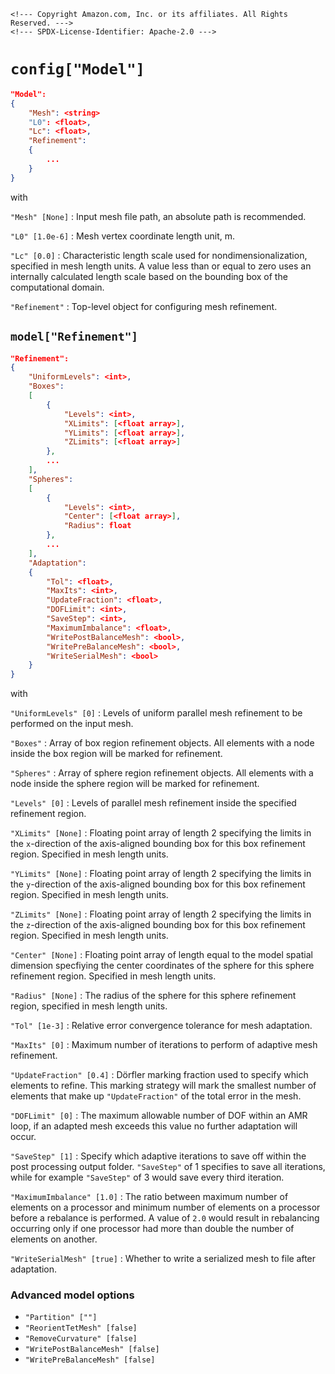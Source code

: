 ```@raw html
<!--- Copyright Amazon.com, Inc. or its affiliates. All Rights Reserved. --->
<!--- SPDX-License-Identifier: Apache-2.0 --->
```

# `config["Model"]`

```json
"Model":
{
    "Mesh": <string>
    "L0": <float>,
    "Lc": <float>,
    "Refinement":
    {
        ...
    }
}
```

with

`"Mesh" [None]` :  Input mesh file path, an absolute path is recommended.

`"L0" [1.0e-6]` :  Mesh vertex coordinate length unit, m.

`"Lc" [0.0]` :  Characteristic length scale used for nondimensionalization, specified in
mesh length units. A value less than or equal to zero uses an internally calculated length
scale based on the bounding box of the computational domain.

`"Refinement"` : Top-level object for configuring mesh refinement.

## `model["Refinement"]`

```json
"Refinement":
{
    "UniformLevels": <int>,
    "Boxes":
    [
        {
            "Levels": <int>,
            "XLimits": [<float array>],
            "YLimits": [<float array>],
            "ZLimits": [<float array>]
        },
        ...
    ],
    "Spheres":
    [
        {
            "Levels": <int>,
            "Center": [<float array>],
            "Radius": float
        },
        ...
    ],
    "Adaptation":
    {
        "Tol": <float>,
        "MaxIts": <int>,
        "UpdateFraction": <float>,
        "DOFLimit": <int>,
        "SaveStep": <int>,
        "MaximumImbalance": <float>,
        "WritePostBalanceMesh": <bool>,
        "WritePreBalanceMesh": <bool>,
        "WriteSerialMesh": <bool>
    }
}
```

with

`"UniformLevels" [0]` :  Levels of uniform parallel mesh refinement to be performed on the
input mesh.

`"Boxes"` :  Array of box region refinement objects. All elements with a node inside the box
region will be marked for refinement.

`"Spheres"` :  Array of sphere region refinement objects. All elements with a node inside
the sphere region will be marked for refinement.

`"Levels" [0]` : Levels of parallel mesh refinement inside the specified refinement region.

`"XLimits" [None]` : Floating point array of length 2 specifying the limits in the
``x``-direction of the axis-aligned bounding box for this box refinement region. Specified
in mesh length units.

`"YLimits" [None]` : Floating point array of length 2 specifying the limits in the
``y``-direction of the axis-aligned bounding box for this box refinement region. Specified
in mesh length units.

`"ZLimits" [None]` : Floating point array of length 2 specifying the limits in the
``z``-direction of the axis-aligned bounding box for this box refinement region. Specified
in mesh length units.

`"Center" [None]` : Floating point array of length equal to the model spatial dimension
specfiying the center coordinates of the sphere for this sphere refinement region.
Specified in mesh length units.

`"Radius" [None]` : The radius of the sphere for this sphere refinement region, specified in
mesh length units.

`"Tol" [1e-3]` : Relative error convergence tolerance for mesh adaptation.

`"MaxIts" [0]` : Maximum number of iterations to perform of adaptive mesh refinement.

`"UpdateFraction" [0.4]` : Dörfler marking fraction used to specify which elements to
refine. This marking strategy will mark the smallest number of elements that make up
`"UpdateFraction"` of the total error in the mesh.

`"DOFLimit" [0]` : The maximum allowable number of DOF within an AMR loop, if an adapted
mesh exceeds this value no further adaptation will occur.

`"SaveStep" [1]` : Specify which adaptive iterations to save off within the post processing
output folder. `"SaveStep"` of 1 specifies to save all iterations, while for example
`"SaveStep"` of 3 would save every third iteration.

`"MaximumImbalance" [1.0]` : The ratio between maximum number of elements on a processor and
minimum number of elements on a processor before a rebalance is performed. A value of `2.0`
would result in rebalancing occurring only if one processor had more than double the number
of elements on another.

`"WriteSerialMesh" [true]` : Whether to write a serialized mesh to file after adaptation.

### Advanced model options

  - `"Partition" [""]`
  - `"ReorientTetMesh" [false]`
  - `"RemoveCurvature" [false]`
  - `"WritePostBalanceMesh" [false]`
  - `"WritePreBalanceMesh" [false]`
